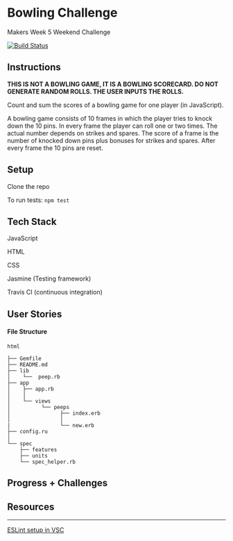 Bowling Challenge
==================

Makers Week 5 Weekend Challenge

[![Build Status](https://travis-ci.org/Danielandro/bowling-challenge.svg?branch=master)](https://travis-ci.org/Danielandro/bowling-challenge)


## Instructions

**THIS IS NOT A BOWLING GAME, IT IS A BOWLING SCORECARD. DO NOT GENERATE RANDOM ROLLS. THE USER INPUTS THE ROLLS.**

Count and sum the scores of a bowling game for one player (in JavaScript).

A bowling game consists of 10 frames in which the player tries to knock down the 10 pins. In every frame the player can roll one or two times. The actual number depends on strikes and spares. The score of a frame is the number of knocked down pins plus bonuses for strikes and spares. After every frame the 10 pins are reset.

##  Setup

Clone the repo

To run tests: `npm test` 


## Tech Stack

JavaScript

HTML

CSS

Jasmine (Testing framework)

Travis CI (continuous integration)

## User Stories


#### File Structure
``` 
html

├── Gemfile
├── README.md
├── lib
│    └──  peep.rb
├── app
│    ├── app.rb
│    │
│    └── views
│          └── peeps
│                ├── index.erb
│                │
|                └── new.erb
├── config.ru
│
└── spec    
    ├── features
    ├── units
    └── spec_helper.rb

```

## Progress + Challenges

Resources
---------
---------

[ESLint setup in VSC](https://dev.to/iamdammak/setting-up-eslint-in-your-javascript-project-with-vs-code-2amf)